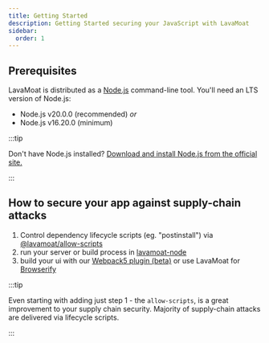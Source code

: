 ```yaml
---
title: Getting Started
description: Getting Started securing your JavaScript with LavaMoat
sidebar:
  order: 1
---
```


## Prerequisites

LavaMoat is distributed as a [Node.js][node] command-line tool. You'll need an LTS version of Node.js:

- Node.js v20.0.0 (recommended) _or_
- Node.js v16.20.0 (minimum)

:::tip

Don't have Node.js installed? [Download and install Node.js from the official site.][node-download]

:::

## How to secure your app against supply-chain attacks

1. Control dependency lifecycle scripts (eg. "postinstall") via [@lavamoat/allow-scripts][lavamoat-allowscripts]
2. run your server or build process in [lavamoat-node][lavamoat-node]
3. build your ui with our [Webpack5 plugin (beta)][lavamoat-webpack] or use LavaMoat for [Browserify][lavamoat-browserify]

:::tip

Even starting with adding just step 1 - the `allow-scripts`, is a great improvement to your supply chain security. Majority of supply-chain attacks are delivered via lifecycle scripts.

:::

[lavamoat-allowscripts]: /guides/allow-scripts
[lavamoat-node]: /guides/lavamoat-node
[lavamoat-browserify]: /guides/browserify
[lavamoat-webpack]: /guides/webpack
[node-download]: https://nodejs.org/en/download
[node]: https://nodejs.org
